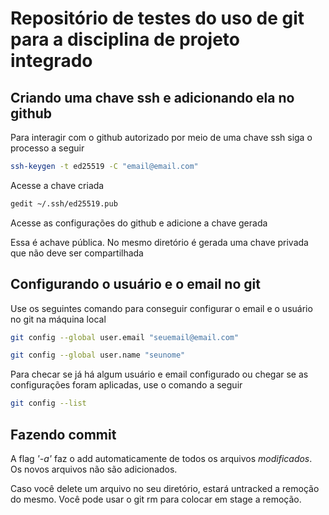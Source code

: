 # Repositório de testes do uso de git para a disciplina de projeto integrado

## Criando uma chave ssh e adicionando ela no github

Para interagir com o github autorizado por meio de uma chave ssh siga o processo a seguir

```bash
ssh-keygen -t ed25519 -C "email@email.com"
```

Acesse a chave criada

```bash
gedit ~/.ssh/ed25519.pub
```

Acesse as configurações do github e adicione a chave gerada

Essa é achave pública. No mesmo diretório é gerada uma chave privada que não deve ser compartilhada


## Configurando o usuário e o email no git

Use os seguintes comando para conseguir configurar o email e o usuário no git na máquina local

```bash
git config --global user.email "seuemail@email.com"
```

```bash
git config --global user.name "seunome"
```


Para checar se já há algum usuário e email configurado ou chegar se as configurações foram aplicadas, use o comando a seguir

```bash
git config --list
```




## Fazendo commit

A flag _'-a'_ faz o add automaticamente de todos os arquivos *modificados*. Os novos arquivos não são adicionados.


Caso você delete um arquivo no seu diretório, estará untracked a remoção do mesmo. Você pode usar o git rm para colocar em stage a remoção.
